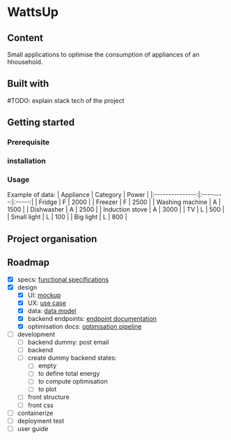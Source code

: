 # WattsUp

## Content
Small applications to optimise the consumption of appliances of an hhousehold.

## Built with
#TODO: explain stack tech of the project

## Getting started

### Prerequisite

### installation

### Usage

Example of data:
| Appliance       | Category | Power |
|:---------------:|:--------:|:-----:|
| Fridge          | F        | 2000  |
| Freezer         | F        | 2500  |
| Washing machine | A        | 1500  |
| Dishwasher      | A        | 2500  |
| Induction stove | A        | 3000  |
| TV              | L        |  500  |
| Small light     | L        |  100  |
| Big light       | L        |  800  |

## Project organisation

## Roadmap

- [x] specs: [functional specifications](./docs/specifications.md)
- [x] design
  - [x] UI: [mockup](./docs/frontend-mockup.png)
  - [x] UX: [use case](./docs/xp-use-case.png)
  - [x] data: [data model](./docs/datamodel.png)
  - [x] backend endpoints: [endpoint documentation](./docs/api-endpoints.md)
  - [x] optimisation docs: [optimisation pipeline](./docs/optimisation-pipeline.png) 

- [ ] development
  - [ ] backend dummy: post email
  - [ ] backend
  - [ ] create dummy backend states:
    - [ ] empty
    - [ ] to define total energy
    - [ ] to compute optimisation
    - [ ] to plot
  - [ ] front structure
  - [ ] front css

- [ ] containerize
- [ ] deployment test
- [ ] user guide
